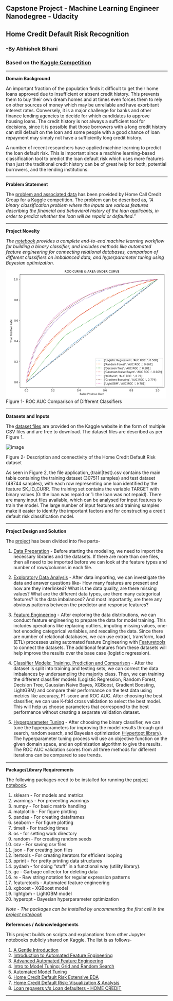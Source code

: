 ## <b> Capstone Project - Machine Learning Engineer Nanodegree - Udacity </b>

## <b>  Home Credit Default Risk Recognition </b>

### <b> -By Abhishek Bihani </b>

### Based on the [Kaggle Competition]((https://www.kaggle.com/c/home-credit-default-risk/overview))

---

<b> Domain Background </b>

An important fraction of the population finds it difficult to get their home loans approved due to insufficient or absent credit history. This prevents them to buy their own dream homes and at times even forces them to rely on other sources of money which may be unreliable and have exorbitant interest rates. Conversely, it is a major challenge for banks and other finance lending agencies to decide for which candidates to approve housing loans. The credit history is not always a sufficient tool for decisions, since it is possible that those borrowers with a long credit history can still default on the loan and some people with a good chance of loan repayment may simply not have a sufficiently long credit history. 

A number of recent researchers have applied machine learning to predict the loan default risk. This is important since a machine learning-based classification tool to predict the loan default risk which uses more features than just the traditional credit history can be of great help for both, potential borrowers, and the lending institutions. 

---

<b> Problem Statement </b>

The [problem and associated data](https://www.kaggle.com/c/home-credit-default-risk/overview) has been provided by Home Call Credit Group for a Kaggle competition. The problem can be described as, <i> “A binary classification problem where the inputs are various features describing the financial and behavioral history of the loan applicants, in order to predict whether the loan will be repaid or defaulted.” </i> 

---

<b> Project Novelty </b>

<i> The [notebook](https://github.com/abhishekdbihani/Home-Credit-Default-Risk-Recognition/blob/master/Abhishek%20Capstone%20-%20Home%20Credit%20Risk%20v2.ipynb) provides a complete end-to-end machine learning workflow for building a binary classifier, and includes methods like automated feature engineering for connecting relational databases, comparison of different classifiers on imbalanced data, and hyperparameter tuning using Bayesian optimization. </i>

<img src="https://github.com/abhishekdbihani/Home-Credit-Default-Risk-Recognition/blob/master/roc_auc_compare.PNG" align="middle" width="500" height="400" alt="ROC AUC comparison" >
Figure 1- ROC AUC Comparison of Different Classifiers

---

<b> Datasets and Inputs </b>

The [dataset files](https://www.kaggle.com/c/home-credit-default-risk/data) are provided on the Kaggle website in the form of multiple CSV files and are free to download. The dataset files are described as per Figure 1.

![image](https://storage.googleapis.com/kaggle-media/competitions/home-credit/home_credit.png)
 
Figure 2- Description and connectivity of the Home Credit Default Risk dataset

As seen in Figure 2, the file application_{train|test}.csv contains the main table containing the training dataset (307511 samples) and test dataset (48744 samples), with each row representing one loan identified by the feature SK_ID_CURR. The training set contains the variable TARGET with binary values (0: the loan was repaid or 1: the loan was not repaid). There are many input files available, which can be analysed for input features to train the model. The large number of input features and training samples make it easier to identify the important factors and for constructing a credit default risk classification model.

---

<b> Project Design and Solution </b>

The [project](https://github.com/abhishekdbihani/Home-Credit-Default-Risk-Recognition/blob/master/Abhishek%20Capstone%20-%20Home%20Credit%20Risk%20v2.ipynb) has been divided into five parts-

1. <u>Data Preparation</u> - Before starting the modeling, we need to import the necessary libraries and the datasets. If there are more than one files, then all need to be imported before we can look at the feature types and number of rows/columns in each file. 

2. <u>Exploratory Data Analysis</u> - After data importing, we can investigate the data and answer questions like- How many features are present and how are they interlinked? What is the data quality, are there missing values? What are the different data types, are there many categorical features? Is the data imbalanced? And most importantly, are there any obvious patterns between the predictor and response features? 

3. <u>Feature Engineering</u> - After exploring the data distributions, we can conduct feature engineering to prepare the data for model training. This includes operations like replacing outliers, imputing missing values, one-hot encoding categorical variables, and rescaling the data. Since there are number of relational databases, we can use extract, transform, load (ETL) processes using automated feature Engineering with [Featuretools](https://www.featuretools.com/) to connect the datasets. The additional features from these datasets will help improve the results over the base case (logistic regression). 

4. <u>Classifier Models: Training, Prediction and Comparison</u> - After the dataset is split into training and testing sets, we can correct the data imbalances by undersampling the majority class. Then, we can training the different classifier models (Logistic Regression, Random Forest, Decision Tree, Gaussian Naive Bayes, XGBoost, Gradient Boosting, LightGBM) and compare their performance on the test data using metrics like accuracy, F1-score and ROC AUC. After choosing the best classifier, we can use K-fold cross validation to select the best model. This will help us choose parameters that correspond to the best performance without creating a separate validation dataset.

5. <u>Hyperparameter Tuning</u> - After choosing the binary classifier, we can tune the hyperparameters for improving the model results through grid search, random search, and Bayesian optimization [(Hypertopt library)](https://github.com/hyperopt/hyperopt). The hyperparameter tuning process will use an objective function on the given domain space, and an optimization algorithm to give the results. The ROC AUC validation scores from all three methods for different iterations can be compared to see trends.

---

<b> Package/Library Requirements </b>

The following packages need to be installed for running the [project notebook](https://github.com/abhishekdbihani/Home-Credit-Default-Risk-Recognition/blob/master/Abhishek%20Capstone%20-%20Home%20Credit%20Risk%20v2.ipynb).

1) sklearn  - For models and metrics<br>
2) warnings - For preventing warnings<br>
3) numpy - For basic matrix handling<br>
4) matplotlib - For figure plotting<br>
5) pandas - For creating dataframes<br>
6) seaborn - For figure plotting<br>
7) timeit - For tracking times<br>
8) os - for setting work directory<br>
9) random - For creating random seeds<br>
10) csv - For saving csv files<br>
11) json - For creating json files<br>
12) itertools - For creating iterators for efficient looping<br>
13) pprint - For pretty printing data structures<br>
14) pydash - for doing “stuff” in a functional way (utility library). <br>
15) gc -  Garbage collector for deleting data <br>
16) re - Raw string notation for regular expression patterns <br>
17) featuretools - Automated feature engineering <br>
18) xgboost - XGBoost model <br>
19) lightgbm - LightGBM model <br>
20) hyperopt - Bayesian hyperparameter optimization <br>

<i> Note - The packages can be installed by uncommenting the first cell in the [project notebook](https://github.com/abhishekdbihani/Home-Credit-Default-Risk-Recognition/blob/master/Abhishek%20Capstone%20-%20Home%20Credit%20Risk%20v2.ipynb) </i> 

<b> References / Acknowledgements </b>

This project builds on scripts and explanations from other Jupyter notebooks publicly shared on Kaggle. The list is as follows-

1) [A Gentle Introduction](https://www.kaggle.com/willkoehrsen/start-here-a-gentle-introduction) <br>
2) [Introduction to Automated Feature Engineering](https://www.kaggle.com/willkoehrsen/automated-feature-engineering-basics) <br>
3) [Advanced Automated Feature Engineering](https://www.kaggle.com/willkoehrsen/tuning-automated-feature-engineering-exploratory) <br>
4) [Intro to Model Tuning: Grid and Random Search](https://www.kaggle.com/willkoehrsen/intro-to-model-tuning-grid-and-random-search) <br>
5) [Automated Model Tuning](https://www.kaggle.com/willkoehrsen/automated-model-tuning) <br>
6) [Home Credit Default Risk Extensive EDA](https://www.kaggle.com/gpreda/home-credit-default-risk-extensive-eda) <br>
7) [Home Credit Default Risk: Visualization & Analysis](https://www.kaggle.com/charlievbc/home-credit-default-risk-visualization-analysis) <br>
8) [Loan repayers v/s Loan defaulters - HOME CREDIT](https://www.kaggle.com/pavanraj159/loan-repayers-v-s-loan-defaulters-home-credit) <br>

---
